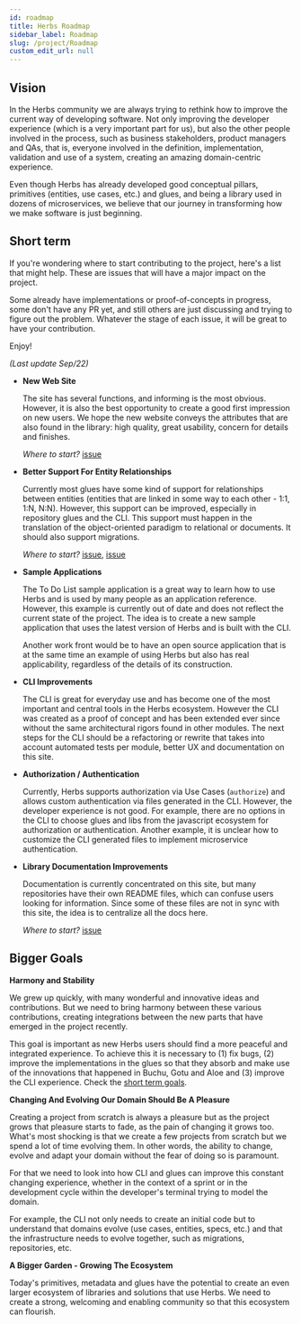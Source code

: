 ```yaml
---
id: roadmap
title: Herbs Roadmap
sidebar_label: Roadmap
slug: /project/Roadmap
custom_edit_url: null
---
```


## Vision

In the Herbs community we are always trying to rethink how to improve the current way of developing software. Not only improving the developer experience (which is a very important part for us), but also the other people involved in the process, such as business stakeholders, product managers and QAs, that is, everyone involved in the definition, implementation, validation and use of a system, creating an amazing domain-centric experience. 

Even though Herbs has already developed good conceptual pillars, primitives (entities, use cases, etc.) and glues, and being a library used in dozens of microservices, we believe that our journey in transforming how we make software is just beginning.

## Short term

If you're wondering where to start contributing to the project, here's a list that might help. These are issues that will have a major impact on the project.

Some already have implementations or proof-of-concepts in progress, some don't have any PR yet, and still others are just discussing and trying to figure out the problem. Whatever the stage of each issue, it will be great to have your contribution.

Enjoy!

*(Last update Sep/22)*

- **New Web Site**

    The site has several functions, and informing is the most obvious. However, it is also the best opportunity to create a good first impression on new users. We hope the new website conveys the attributes that are also found in the library: high quality, great usability, concern for details and finishes.

    *Where to start?* [issue](https://github.com/herbsjs/herbsjs.github.io/issues/138)

- **Better Support For Entity Relationships**

    Currently most glues have some kind of support for relationships between entities (entities that are linked in some way to each other - 1:1, 1:N, N:N). However, this support can be improved, especially in repository glues and the CLI. This support must happen in the translation of the object-oriented paradigm to relational or documents. It should also support migrations.

    *Where to start?* [issue](https://github.com/herbsjs/herbs-cli/issues/145), [issue](https://github.com/herbsjs/herbs2knex/issues/57)

- **Sample Applications**

    The To Do List sample application is a great way to learn how to use Herbs and is used by many people as an application reference. However, this example is currently out of date and does not reflect the current state of the project. The idea is to create a new sample application that uses the latest version of Herbs and is built with the CLI.

    Another work front would be to have an open source application that is at the same time an example of using Herbs but also has real applicability, regardless of the details of its construction.

- **CLI Improvements**

    The CLI is great for everyday use and has become one of the most important and central tools in the Herbs ecosystem. However the CLI was created as a proof of concept and has been extended ever since without the same architectural rigors found in other modules. The next steps for the CLI should be a refactoring or rewrite that takes into account automated tests per module, better UX and documentation on this site.

- **Authorization / Authentication**

    Currently, Herbs supports authorization via Use Cases (`authorize`) and allows custom authentication via files generated in the CLI. However, the developer experience is not good. For example, there are no options in the CLI to choose glues and libs from the javascript ecosystem for authorization or authentication. Another example, it is unclear how to customize the CLI generated files to implement microservice authentication.

- **Library Documentation Improvements**

    Documentation is currently concentrated on this site, but many repositories have their own README files, which can confuse users looking for information. Since some of these files are not in sync with this site, the idea is to centralize all the docs here.

    *Where to start?* [issue](https://github.com/herbsjs/herbsjs.github.io/issues/145)

## Bigger Goals

**Harmony and Stability**

We grew up quickly, with many wonderful and innovative ideas and contributions. But we need to bring harmony between these various contributions, creating integrations between the new parts that have emerged in the project recently.

This goal is important as new Herbs users should find a more peaceful and integrated experience. To achieve this it is necessary to (1) fix bugs, (2) improve the implementations in the glues so that they absorb and make use of the innovations that happened in Buchu, Gotu and Aloe and (3) improve the CLI experience. Check the [short term goals](#short-term).

**Changing And Evolving Our Domain Should Be A Pleasure**

Creating a project from scratch is always a pleasure but as the project grows that pleasure starts to fade, as the pain of changing it grows too. What's most shocking is that we create a few projects from scratch but we spend a lot of time evolving them. In other words, the ability to change, evolve and adapt your domain without the fear of doing so is paramount.

For that we need to look into how CLI and glues can improve this constant changing experience, whether in the context of a sprint or in the development cycle within the developer's terminal trying to model the domain.

For example, the CLI not only needs to create an initial code but to understand that domains evolve (use cases, entities, specs, etc.) and that the infrastructure needs to evolve together, such as migrations, repositories, etc.

**A Bigger Garden - Growing The Ecosystem**

Today's primitives, metadata and glues have the potential to create an even larger ecosystem of libraries and solutions that use Herbs. We need to create a strong, welcoming and enabling community so that this ecosystem can flourish.